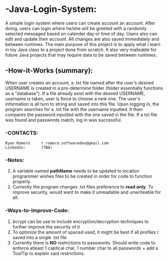 # -Java-Login-System:
A simple login system where users can create account an account. After doing, users can login where he/she will be greeted with a randomly selected messaged based on calender day or time of day. Users also can edit and update their account. All changes are also saved immediately and between runtimes. The main purpose of this project is to apply what I learn in my Java class to a project done from scratch. It also very malleable for future Java projects that may require data to be saved between runtimes.

## -How-it-Works (summary):
When user creates an account, a .txt file named after the user's desired USERNAME is created in a pre-determine folder (folder essentially functions as a "database"). If a file already exist with the desired USERNAME, username is taken, user is force to choose a new one. The user's information is all turn to string and saved into this file. Upon logging in, the program searches for a .txt file with the username inputted. It then compares the password inputted with the one saved in the file. If a txt file was found and passwords match, log in was successful. 

### -CONTACTS:
    Ryan Romero     r.romero.softwaredev@gmail.com
    LinkedIn:       (TBA)

### -Notes:
1. A variable named **pathName** needs to be updated to location programmer wishes files to be created in order for code to function properly.
2. Currently the program changes .txt files preference to **read only**. To improve security, would want to make it unreadable and unwriteable for all.

### -Ways-to-Improve-Code:
1. bcrypt can be use to include encryption/decryption techniques to further improve the security of it
2. To optimize the amount of spaced used, it might be best if all profiles r saved into a single .txt file
3. Currently there is **NO** restrictions to passwords. Should write code to enforce atleast 1 captical char, 1 number char to all passwords + add a ToolTip to explain said restrictions.

